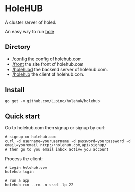 HoleHUB
=======

A cluster server of holed.

An easy way to run [hole](https://github.com/Lupino/hole)

Dirctory
--------

* [/config](https://github.com/Lupino/holehub/tree/master/config) the config of holehub.com.
* [/front](https://github.com/Lupino/holehub/tree/master/front) the site front of holehub.com
* [/holehubd](https://github.com/Lupino/holehub/tree/master/holehubd) the backend server of holehub.com.
* [/holehub](https://github.com/Lupino/holehub/tree/master/holehub) the client of holehub.com.


Install
-------

    go get -v github.com/Lupino/holehub/holehub

Quick start
-----------

Go to holehub.com then signup or signup by curl:

    # signup on holehub.com
    curl -d username=yourusername -d password=yourpassword -d email=youremail http://holehub.com/api/signup/
    # then go to you email inbox active you account

Process the client:

    # Login holehub.com
    holehub login

    # run a app
    holehub run --rm -n sshd -lp 22
